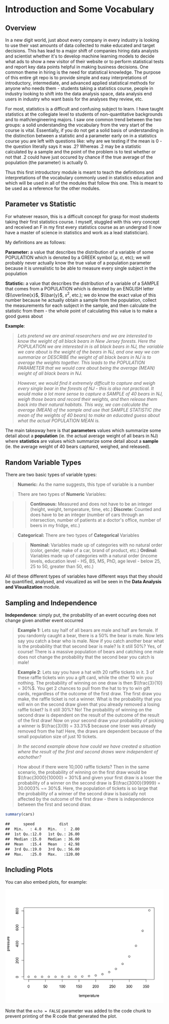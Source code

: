 Introduction and Some Vocabulary
================

Overview
--------

In a new digit world, just about every company in every industry is looking to use their vast amounts of data collected to make educated and target decisions. This has lead to a major shift of companies hiring data analysts and scientist whether it's to develop machine learning models to decide what ads to show a new visitor of their website or to perform statistical tests and report key data points helpful in making business decisions. One common theme in hiring is the need for statistical knowledge. The purpose of this entire git repo is to provide simple and easy interpretations of introductory, intermediate, and advanced applied statistical methods for anyone who needs them - students taking a statistics course, people in industry looking to shift into the data analysis space, data analysis end users in industry who want basis for the analyses they review, etc.

For most, statistics is a difficult and confusing subject to learn. I have taught statistics at the collegiate level to students of non-quantitative backgrounds and to math/engineering majors. I saw one common trend between the two groups: a solid understanding the vocabulary from the very start of the course is vital. Essentially, if you do not get a solid basis of understanding in the distinction between a statistic and a parameter early on in a statistics course you are left with questions like: why are we testing if the mean is 0 - the question literally says it was .2? Whereas .2 may be a statistic calculated by a sample and the point of the problem is to test whether or not that .2 could have just occured by chance if the true average of the population (the parameter) is actually 0.

Thus this first introductory module is meant to teach the definitions and interpretations of the vocabulary commonly used in statistics education and which will be used in all of the modules that follow this one. This is meant to be used as a reference for the other modules.

Parameter vs Statistic
----------------------

For whatever reason, this is a difficult concept for grasp for most students taking their first statistics course. I myself, stuggled with this very concept and received an F in my first every statistics course as an undergrad (I now have a master of science in statistics and work as a lead statistician).

My definitions are as follows:

**Parameter:** a value that describes the distribution of a variable of some POPULATION which is denoted by a GREEK symbol (*μ*, *σ*, etc); we will probably never actually know the true value of a population parameter because it is unrealistic to be able to measure every single subject in the population

**Statistic:** a value that describes the distribution of a variable of a SAMPLE that comes from a POPULATION which is denoted by an ENGLISH letter ($\\overline{x}$, $\\bar{y}$, *s*<sup>2</sup>, etc.); we do know the exact value of this number because he actually obtain a sample from the population, collect the measurements for each subject in the sample, and then calculate the statistic from them - the whole point of calculating this value is to make a good guess about

**Example**:

> *Lets pretend we are animal researchers and we are interested to know the weight of all black bears in New Jersey forests. Here the POPULATION we are interested in is all black bears in NJ, the variable we care about is the weight of the bears in NJ, and one way we can summarize or DESCRIBE the weight of all black bears in NJ is to average the weights together. This leads to the POPULATION PARAMETER that we would care about being the average (MEAN) weight of all black bears in NJ.*

> *However, we would find it extremely difficult to capture and weigh every single bear in the forests of NJ - this is also not practical. It would make a lot more sense to capture a SAMPLE of 40 bears in NJ, weigh those bears and record their weights, and then release them back into their natural habitats. This way, we can calculate the average (MEAN) of the sample and use that SAMPLE STATISTIC (the mean of the weights of 40 bears) to make an educated guess about what the actual POPULATION MEAN is.*

The main takeaway here is that **parameters** values which summarize some detail about a **population** (ie. the actual average weight of all bears in NJ) where **statistics** are values which summarize some detail about a **sample** (ie. the average weight of 40 bears captured, weighed, and released).

Random Variable Types
---------------------

There are two basic types of variable types:

> **Numeric:** As the name suggests, this type of variable is a number

> There are two types of **Numeric** Variables:

> > **Continuous:** Measured and does not have to be an integer (height, weight, temperature, time, etc.)
> > **Discrete:** Counted and does have to be an integer (number of cars through an intersection, number of patients at a doctor's office, number of beers in my fridge, etc.)

> **Categorical:** There are two types of **Categorical** Variables

> > **Nominal:** Variables made up of categories with no natural order (color, gender, make of a car, brand of product, etc.) **Ordinal:** Variables made up of categories with a natural order (income levels, education level - HS, BS, MS, PhD, age level - below 25, 25 to 50, greater than 50, etc.)

All of these different types of variables have different ways that they should be quantified, analysed, and visualized as will be seen in the **Data Analysis and Visualization** module.

Sampling and Independence
-------------------------

**Independence**: simply put, the probability of an event occuring does not change given another event occurred

> **Example 1:** Lets say half of all bears are male and half are female. If you randomly caught a bear, there is a 50% the bear is male. Now lets say you catch a bear who is male. Now if you catch another bear what is the probability that that second bear is male? Is it still 50%? Yes, of course! There is a massive population of bears and catching one male does not change the probability that the second bear you catch is male!

> **Example 2**: Lets say you have a hat with 20 raffle tickets in it. 3 of these raffle tickets win you a gift card, while the other 10 win you nothing. The probability of winning on one draw is then $\\frac{3}{10} = 30%$. You get 2 chances to pull from the hat to try to win gift cards, regardless of the outcome of the first draw. The first draw you make, the raffle ticket is not a winner. What is the probability that you will win on the second draw given that you already removed a losing raffle ticket? Is it still 30%? No! The probability of winning on the second draw is dependent on the result of the outcome of the result of the first draw! Now on your second draw your probability of picking a winner is $\\frac{3}{9} = 33.3%$ because one loser was already removed from the hat! Here, the draws are dependent because of the small population size of just 10 tickets.

> *In the second example above how could we have created a situation where the result of the first and second draws were independent of eachother?*

> How about if there were 10,000 raffle tickets? Then in the same scenario, the probability of winning on the first draw would be $\\frac{3000}{10000} = 30%$ and given your first draw is a loser the probability of a winner on the second draw is $\\frac{3000}{9999} = 30.0003% ~= 30%$. Here, the population of tickets is so large that the probability of a winner of the second draw is basically not affected by the outcome of the first draw - there is independence between the first and second draw.

``` r
summary(cars)
```

    ##      speed           dist       
    ##  Min.   : 4.0   Min.   :  2.00  
    ##  1st Qu.:12.0   1st Qu.: 26.00  
    ##  Median :15.0   Median : 36.00  
    ##  Mean   :15.4   Mean   : 42.98  
    ##  3rd Qu.:19.0   3rd Qu.: 56.00  
    ##  Max.   :25.0   Max.   :120.00

Including Plots
---------------

You can also embed plots, for example:

![](introduction_files/figure-markdown_github/pressure-1.png)

Note that the `echo = FALSE` parameter was added to the code chunk to prevent printing of the R code that generated the plot.
